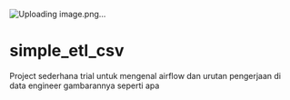 ![Uploading image.png…]()
# simple_etl_csv
Project sederhana trial untuk mengenal airflow dan urutan pengerjaan di data engineer gambarannya seperti apa
